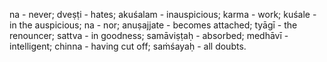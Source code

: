 na - never; dveṣṭi - hates; akuśalam - inauspicious; karma - work; kuśale - in the auspicious; na - nor; anuṣajjate - becomes attached; tyāgī - the renouncer; sattva - in goodness; samāviṣṭaḥ - absorbed; medhāvī - intelligent; chinna - having cut off; saṁśayaḥ - all doubts.